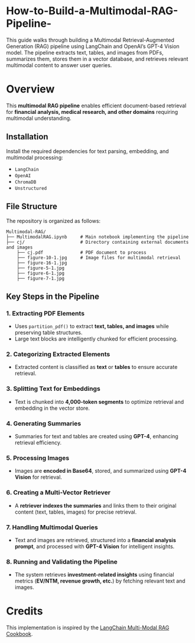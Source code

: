 # How-to-Build-a-Multimodal-RAG-Pipeline-
This guide walks through building a Multimodal Retrieval-Augmented Generation (RAG) pipeline using LangChain and OpenAI’s GPT-4 Vision model. The pipeline extracts text, tables, and images from PDFs, summarizes them, stores them in a vector database, and retrieves relevant multimodal content to answer user queries.

# **Overview**  
This **multimodal RAG pipeline** enables efficient document-based retrieval for **financial analysis, medical research, and other domains** requiring multimodal understanding.  

## **Installation**  
Install the required dependencies for text parsing, embedding, and multimodal processing:  
- `LangChain`  
- `OpenAI`  
- `ChromaDB`  
- `Unstructured`  

## **File Structure**  
The repository is organized as follows:  

    Multimodal-RAG/  
    ├── MultimodalRAG.ipynb     # Main notebook implementing the pipeline  
    ├── cj/                     # Directory containing external documents and images  
        ├── cj.pdf              # PDF document to process  
        ├── figure-10-1.jpg     # Image files for multimodal retrieval  
        ├── figure-16-1.jpg  
        ├── figure-5-1.jpg  
        ├── figure-6-1.jpg  
        ├── figure-7-1.jpg  


## **Key Steps in the Pipeline**  

### **1. Extracting PDF Elements**  
- Uses `partition_pdf()` to extract **text, tables, and images** while preserving table structures.  
- Large text blocks are intelligently chunked for efficient processing.  

### **2. Categorizing Extracted Elements**  
- Extracted content is classified as **text** or **tables** to ensure accurate retrieval.  

### **3. Splitting Text for Embeddings**  
- Text is chunked into **4,000-token segments** to optimize retrieval and embedding in the vector store.  

### **4. Generating Summaries**  
- Summaries for text and tables are created using **GPT-4**, enhancing retrieval efficiency.  

### **5. Processing Images**  
- Images are **encoded in Base64**, stored, and summarized using **GPT-4 Vision** for retrieval.  

### **6. Creating a Multi-Vector Retriever**  
- A **retriever indexes the summaries** and links them to their original content (text, tables, images) for precise retrieval.  

### **7. Handling Multimodal Queries**  
- Text and images are retrieved, structured into a **financial analysis prompt**, and processed with **GPT-4 Vision** for intelligent insights.  

### **8. Running and Validating the Pipeline**  
- The system retrieves **investment-related insights** using financial metrics (**EV/NTM, revenue growth, etc.**) by fetching relevant text and images.  

# **Credits**  
This implementation is inspired by the [LangChain Multi-Modal RAG Cookbook](https://github.com/langchain-ai/langchain/blob/master/cookbook/Multi_modal_RAG.ipynb).  
